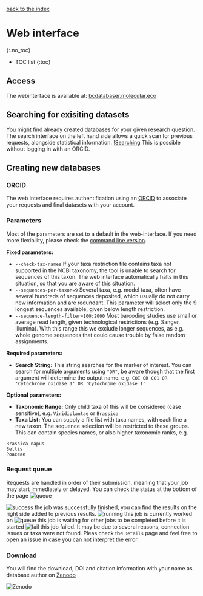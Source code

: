 [back to the index](./index.md)

  # Web interface
 {:.no_toc}

  * TOC list
 {:toc}

  ## Access
 The webinterface is available at: [bcdatabaser.molecular.eco](https://bcdatabaser.molecular.eco)

  ## Searching for exisiting datasets 
 You might find already created databases for your given research question. 
 The search interface on the left hand side allows a quick scan for previous requests, alongside statistical information.
 [!Searching](https://i.ibb.co/z8j66cd/Bildschirmfoto-2019-10-31-um-14-10-00.png)
 This is possible without logging in with an ORCID.

  ## Creating new databases
 ### ORCID
 The web interface requires authentification using an [ORCID](https://orcid.org) to associate your requests and final datasets with your account. 

  ### Parameters

  Most of the parameters are set to a default in the web-interface. If you need more flexibility, please check the [command line version](./cmd.md).

  **Fixed parameters:**
 * ```--check-tax-names``` If your taxa restriction file contains taxa not supported in the NCBI taxonomy, the tool is unable to search for sequences of this taxon. The web interface automatically halts in this situation, so that you are aware of this situation.
 * ```--sequences-per-taxon=9``` Several taxa, e.g. model taxa, often have several hundreds of sequences deposited, which usually do not carry new information and are redundant. This parameter will select only the 9 longest sequences available, given below length restriction.
 * ```--sequence-length-filter=100:2000``` Most barcoding studies use small or average read length, given technological restrictions (e.g. Sanger, Illumina). With this range this we exclude longer sequences, as e.g. whole genome sequences that could cause trouble by false random assignments.

  **Required parameters:**
 * **Search String:** This string searches for the marker of interest. You can search for multiple arguments using ```"OR"```, be aware though that the first argument will determine the output name. e.g. ```COI OR CO1 OR 'Cytochrome oxidase 1' OR 'Cytochrome oxidase I'```

  **Optional parameters:**
 * **Taxonomic Range:**  Only child taxa of this will be considered (case sensitive), e.g. ```Viridiplantae``` or ```Brassica```
 * **Taxa List:** You can supply a file list with taxa names, with each line a new taxon. The sequence selection will be restricted to these groups. This can contain species names, or also higher taxonomic ranks, e.g.
 ```
 Brassica napus
 Bellis
 Poaceae
 ```

 
  ### Request queue

  Requests are handled in order of their submission, meaning that your job may start immediately or delayed. 
 You can check the status at the bottom of the page
 ![queue](https://i.ibb.co/41zLmYz/Bildschirmfoto-2019-10-31-um-14-15-46.png)

 ![success](https://img.shields.io/badge/job-success-brightgreen.svg) the job was successfully finished, you can find the results on the right side added to previous results.
 ![running](https://img.shields.io/badge/job-running-blue.svg) this job is currently worked on
 ![queue](https://img.shields.io/badge/job-queued-yellow.svg) this job is waiting for other jobs to be completed before it is started
 ![fail](https://img.shields.io/badge/job-fail-red.svg) this job failed. It may be due to several reasons, connection issues or taxa were not found. Pleas check the ```Details``` page and feel free to open an issue in case you can not interpret the error.

  ### Download

  You will find the download, DOI and citation information with your name as database author on [Zenodo](Zenodo.org)

  ![Zenodo](https://i.ibb.co/RgDQ861/Bildschirmfoto-2019-10-31-um-14-13-06.png)
